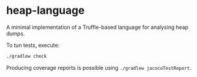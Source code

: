 # heap-language
A minimal implementation of a Truffle-based language for analysing heap dumps.

To tun tests, execute:

```bash
./gradlew check
```

Producing coverage reports is possible using `./gradlew jacocoTestReport`.